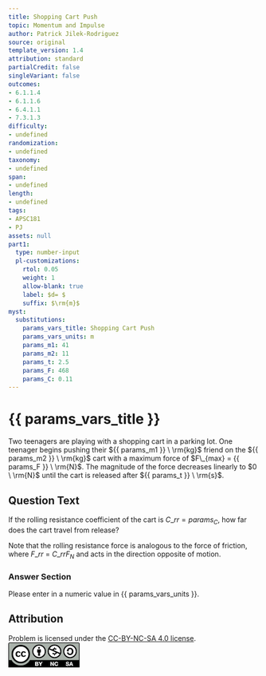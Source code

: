```yaml
---
title: Shopping Cart Push
topic: Momentum and Impulse
author: Patrick Jilek-Rodriguez
source: original
template_version: 1.4
attribution: standard
partialCredit: false
singleVariant: false
outcomes:
- 6.1.1.4
- 6.1.1.6
- 6.4.1.1
- 7.3.1.3
difficulty:
- undefined
randomization:
- undefined
taxonomy:
- undefined
span:
- undefined
length:
- undefined
tags:
- APSC181
- PJ
assets: null
part1:
  type: number-input
  pl-customizations:
    rtol: 0.05
    weight: 1
    allow-blank: true
    label: $d= $
    suffix: $\rm{m}$
myst:
  substitutions:
    params_vars_title: Shopping Cart Push
    params_vars_units: m
    params_m1: 41
    params_m2: 11
    params_t: 2.5
    params_F: 468
    params_C: 0.11
---
```

# {{ params_vars_title }}
Two teenagers are playing with a shopping cart in a parking lot.
One teenager begins pushing their ${{ params_m1 }} \  \rm{kg}$ friend on the ${{ params_m2 }} \ \rm{kg}$ cart with a maximum force of $F\_{max} = {{ params_F }} \ \rm{N}$.
The magnitude of the force decreases linearly to $0 \ \rm{N}$ until the cart is released after ${{ params_t }} \ \rm{s}$.

## Question Text

If the rolling resistance coefficient of the cart is $C\_{rr} = {{ params_C }}$, how far does the cart travel from release?

Note that the rolling resistance force is analogous to the force of friction, where $F\_{rr}$ = $C\_{rr}$$F_N$ and acts in the direction opposite of motion.

### Answer Section

Please enter in a numeric value in {{ params_vars_units }}.

## Attribution

Problem is licensed under the [CC-BY-NC-SA 4.0 license](https://creativecommons.org/licenses/by-nc-sa/4.0/).<br> ![The Creative Commons 4.0 license requiring attribution-BY, non-commercial-NC, and share-alike-SA license.](https://raw.githubusercontent.com/firasm/bits/master/by-nc-sa.png)